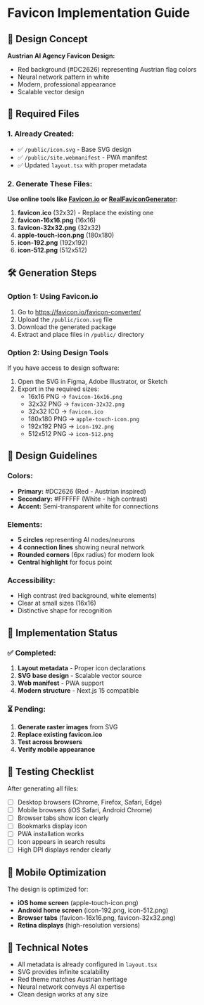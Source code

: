 # Favicon Implementation Guide

## 🎨 Design Concept

**Austrian AI Agency Favicon Design:**
- Red background (#DC2626) representing Austrian flag colors
- Neural network pattern in white 
- Modern, professional appearance
- Scalable vector design

## 📁 Required Files

### 1. Already Created:
- ✅ `/public/icon.svg` - Base SVG design
- ✅ `/public/site.webmanifest` - PWA manifest
- ✅ Updated `layout.tsx` with proper metadata

### 2. Generate These Files:

**Use online tools like [Favicon.io](https://favicon.io/) or [RealFaviconGenerator](https://realfavicongenerator.net/):**

1. **favicon.ico** (32x32) - Replace the existing one
2. **favicon-16x16.png** (16x16)
3. **favicon-32x32.png** (32x32) 
4. **apple-touch-icon.png** (180x180)
5. **icon-192.png** (192x192)
6. **icon-512.png** (512x512)

## 🛠️ Generation Steps

### Option 1: Using Favicon.io
1. Go to https://favicon.io/favicon-converter/
2. Upload the `/public/icon.svg` file
3. Download the generated package
4. Extract and place files in `/public/` directory

### Option 2: Using Design Tools
If you have access to design software:
1. Open the SVG in Figma, Adobe Illustrator, or Sketch
2. Export in the required sizes:
   - 16x16 PNG → `favicon-16x16.png`
   - 32x32 PNG → `favicon-32x32.png`  
   - 32x32 ICO → `favicon.ico`
   - 180x180 PNG → `apple-touch-icon.png`
   - 192x192 PNG → `icon-192.png`
   - 512x512 PNG → `icon-512.png`

## 🎯 Design Guidelines

### Colors:
- **Primary:** #DC2626 (Red - Austrian inspired)
- **Secondary:** #FFFFFF (White - high contrast)
- **Accent:** Semi-transparent white for connections

### Elements:
- **5 circles** representing AI nodes/neurons
- **4 connection lines** showing neural network
- **Rounded corners** (6px radius) for modern look
- **Central highlight** for focus point

### Accessibility:
- High contrast (red background, white elements)
- Clear at small sizes (16x16)
- Distinctive shape for recognition

## 🚀 Implementation Status

### ✅ Completed:
1. **Layout metadata** - Proper icon declarations
2. **SVG base design** - Scalable vector source
3. **Web manifest** - PWA support
4. **Modern structure** - Next.js 15 compatible

### ⏳ Pending:
1. **Generate raster images** from SVG
2. **Replace existing favicon.ico**
3. **Test across browsers**
4. **Verify mobile appearance**

## 🧪 Testing Checklist

After generating all files:

- [ ] Desktop browsers (Chrome, Firefox, Safari, Edge)
- [ ] Mobile browsers (iOS Safari, Android Chrome)  
- [ ] Browser tabs show icon clearly
- [ ] Bookmarks display icon
- [ ] PWA installation works
- [ ] Icon appears in search results
- [ ] High DPI displays render clearly

## 📱 Mobile Optimization

The design is optimized for:
- **iOS home screen** (apple-touch-icon.png)
- **Android home screen** (icon-192.png, icon-512.png)
- **Browser tabs** (favicon-16x16.png, favicon-32x32.png)
- **Retina displays** (high-resolution versions)

## 🔧 Technical Notes

- All metadata is already configured in `layout.tsx`
- SVG provides infinite scalability
- Red theme matches Austrian heritage
- Neural network conveys AI expertise
- Clean design works at any size
